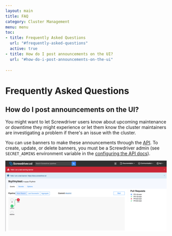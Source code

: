 ```yaml
---
layout: main
title: FAQ
category: Cluster Management
menu: menu
toc:
- title: Frequently Asked Questions
  url: "#frequently-asked-questions"
  active: true
- title: How do I post announcements on the UI?
  url: "#how-do-i-post-announcements-on-the-ui"

---
```


# Frequently Asked Questions

## How do I post announcements on the UI?

You might want to let Screwdriver users know about upcoming maintenance or downtime they might experience or let them know the cluster maintainers are investigating a problem if there's an issue with the cluster.

You can use banners to make these announcements through the [API](../user-guide/api). To create, update, or delete banners, you must be a Screwdriver admin (see `SECRET_ADMINS` environment variable in the [configuring the API docs](./configure-api)).

![Banner](./assets/banners.png)
